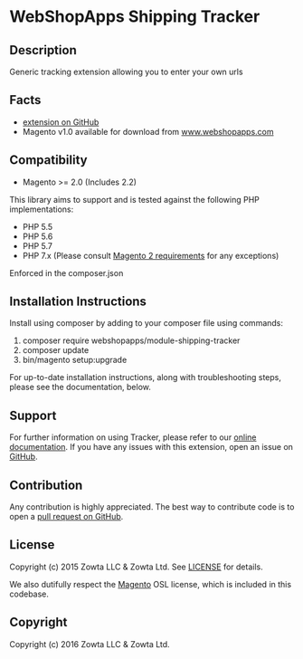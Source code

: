# WebShopApps Shipping Tracker

Description
-----------

Generic tracking extension allowing you to enter your own urls

Facts
-----
- [extension on GitHub](https://github.com/webshopapps/module-shipping-tracker)
- Magento v1.0 available for download from www.webshopapps.com


Compatibility
-------------
- Magento >= 2.0 (Includes 2.2)

This library aims to support and is tested against the following PHP
implementations:

* PHP 5.5
* PHP 5.6
* PHP 5.7
* PHP 7.x (Please consult [Magento 2 requirements](http://devdocs.magento.com/magento-system-requirements.html) for any exceptions)

Enforced in the composer.json

Installation Instructions
-------------------------
Install using composer by adding to your composer file using commands:

1. composer require webshopapps/module-shipping-tracker
2. composer update
3. bin/magento setup:upgrade

For up-to-date installation instructions, along with troubleshooting steps, please see the documentation, below.

Support
-------
For further information on using Tracker, please refer to our [online documentation](http://support.webshopapps.com/shippingtracker).
If you have any issues with this extension, open an issue on [GitHub](https://github.com/webshopapps/module-shipping-tracker/issues).

Contribution
------------
Any contribution is highly appreciated. The best way to contribute code is to open a [pull request on GitHub](https://help.github.com/articles/using-pull-requests).

License
-------
Copyright (c) 2015 Zowta LLC & Zowta Ltd. See [LICENSE][] for
details.

We also dutifully respect the [Magento][] OSL license, which is included in this codebase.


[license]: LICENSE.md
[magento]: Magento2_LICENSE.md

Copyright
---------
Copyright (c) 2016 Zowta LLC & Zowta Ltd.


